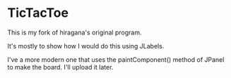 TicTacToe
=============

This is my fork of hiragana's original program.

It's mostly to show how I would do this using JLabels.

I've a more modern one that uses the paintComponent() method of JPanel to make the board. I'll upload it later.
